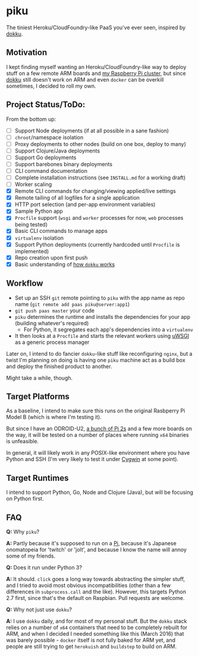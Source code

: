 # piku

The tiniest Heroku/CloudFoundry-like PaaS you've ever seen, inspired by [dokku][dokku].

## Motivation

I kept finding myself wanting an Heroku/CloudFoundry-like way to deploy stuff on a few remote ARM boards and [my Raspberry Pi cluster][raspi-cluster], but since [dokku][dokku] still doesn't work on ARM and even `docker` can be overkill sometimes, I decided to roll my own.

## Project Status/ToDo:

From the bottom up:

- [ ] Support Node deployments (if at all possible in a sane fashion)
- [ ] `chroot`/namespace isolation
- [ ] Proxy deployments to other nodes (build on one box, deploy to many) 
- [ ] Support Clojure/Java deployments
- [ ] Support Go deployments
- [ ] Support barebones binary deployments
- [ ] CLI command documentation
- [ ] Complete installation instructions (see `INSTALL.md` for a working draft)
- [ ] Worker scaling 
- [x] Remote CLI commands for changing/viewing applied/live settings
- [x] Remote tailing of all logfiles for a single application
- [x] HTTP port selection (and per-app environment variables)
- [x] Sample Python app
- [X] `Procfile` support (`wsgi` and `worker` processes for now, `web` processes being tested)
- [x] Basic CLI commands to manage apps
- [x] `virtualenv` isolation
- [x] Support Python deployments (currently hardcoded until `Procfile` is implemented)
- [x] Repo creation upon first push
- [x] Basic understanding of [how `dokku` works](http://off-the-stack.moorman.nu/2013-11-23-how-dokku-works.html)

## Workflow

* Set up an SSH `git` remote pointing to `piku` with the app name as repo name (`git remote add paas piku@server:app1`) 
* `git push paas master` your code
* `piku` determines the runtime and installs the dependencies for your app (building whatever's required)
    * For Python, it segregates each app's dependencies into a `virtualenv`
*  It then looks at a `Procfile` and starts the relevant workers using [uWSGI][uwsgi] as a generic process manager

Later on, I intend to do fancier `dokku`-like stuff like reconfiguring `nginx`, but a twist I'm planning on doing is having one `piku` machine act as a build box and deploy the finished product to another.

Might take a while, though.

## Target Platforms

As a baseline, I intend to make sure this runs on the original Rasbperry Pi Model B (which is where I'm testing it).

But since I have an ODROID-U2, [a bunch of Pi 2s][raspi-cluster] and a few more boards on the way, it will be tested on a number of places where running `x64` binaries is unfeasible.

In general, it will likely work in any POSIX-like environment where you have Python and SSH (I'm very likely to test it under [Cygwin][cygwin] at some point).

## Target Runtimes

I intend to support Python, Go, Node and Clojure (Java), but will be focusing on Python first.

## FAQ

**Q:** Why `piku`?

**A:** Partly because it's supposed to run on a [Pi][pi], because it's Japanese onomatopeia for 'twitch' or 'jolt', and because I know the name will annoy some of my friends.

**Q:** Does it run under Python 3?

**A:** It should. `click` goes a long way towards abstracting the simpler stuff, and I tried to avoid most obvious incompatibilities (other than a few differences in `subprocess.call` and the like). However, this targets Python 2.7 first, since that's the default on Raspbian. Pull requests are welcome.

**Q:** Why not just use `dokku`?

**A:** I use `dokku` daily, and for most of my personal stuff. But the `dokku` stack relies on a number of `x64` containers that need to be completely rebuilt for ARM, and when I decided I needed something like this (March 2016) that was barely possible - `docker` itself is not fully baked for ARM yet, and people are still trying to get `herokuish` and `buildstep` to build on ARM.

[pi]: http://www.raspberrypi.org
[dokku]: https://github.com/dokku/dokku
[raspi-cluster]: https://github.com/rcarmo/raspi-cluster
[cygwin]: http://www.cygwin.com
[uwsgi]: https://github.com/unbit/uwsgi
